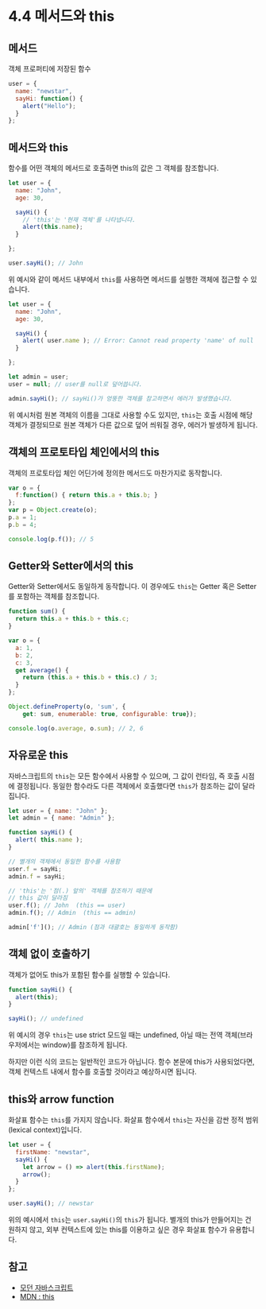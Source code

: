 # 4.4 메서드와 this
## 메서드
객체 프로퍼티에 저장된 함수
```javascript
user = {
  name: "newstar",
  sayHi: function() {
    alert("Hello");
  }
};
```

## 메서드와 this
함수를 어떤 객체의 메서드로 호출하면 this의 값은 그 객체를 참조합니다.
```javascript
let user = {
  name: "John",
  age: 30,

  sayHi() {
    // 'this'는 '현재 객체'를 나타냅니다.
    alert(this.name);
  }

};

user.sayHi(); // John
```
위 예시와 같이 메서드 내부에서 `this`를 사용하면 메서드를 실행한 객체에 접근할 수 있습니다.

```javascript
let user = {
  name: "John",
  age: 30,

  sayHi() {
    alert( user.name ); // Error: Cannot read property 'name' of null
  }

};

let admin = user;
user = null; // user를 null로 덮어씁니다.

admin.sayHi(); // sayHi()가 엉뚱한 객체를 참고하면서 에러가 발생했습니다.
```
위 예시처럼 원본 객체의 이름을 그대로 사용할 수도 있지만, `this`는 호출 시점에 해당 객체가 결정되므로 원본 객체가 다른 값으로 덮어 씌워질 경우, 에러가 발생하게 됩니다.

## 객체의 프로토타입 체인에서의 this
객체의 프로토타입 체인 어딘가에 정의한 메서드도 마찬가지로 동작합니다.

```javascript
var o = {
  f:function() { return this.a + this.b; }
};
var p = Object.create(o);
p.a = 1;
p.b = 4;

console.log(p.f()); // 5
```

## Getter와 Setter에서의 this
Getter와 Setter에서도 동일하게 동작합니다. 이 경우에도 `this`는 Getter 혹은 Setter를 포함하는 객체를 참조합니다.

```javascript
function sum() {
  return this.a + this.b + this.c;
}

var o = {
  a: 1,
  b: 2,
  c: 3,
  get average() {
    return (this.a + this.b + this.c) / 3;
  }
};

Object.defineProperty(o, 'sum', {
    get: sum, enumerable: true, configurable: true});

console.log(o.average, o.sum); // 2, 6
```

## 자유로운 this
자바스크립트의 `this`는 모든 함수에서 사용할 수 있으며, 그 값이 런타임, 즉 호출 시점에 결정됩니다. 동일한 함수라도 다른 객체에서 호출했다면 `this`가 참조하는 값이 달라집니다.

```javascript
let user = { name: "John" };
let admin = { name: "Admin" };

function sayHi() {
  alert( this.name );
}

// 별개의 객체에서 동일한 함수를 사용함
user.f = sayHi;
admin.f = sayHi;

// 'this'는 '점(.) 앞의' 객체를 참조하기 때문에
// this 값이 달라짐
user.f(); // John  (this == user)
admin.f(); // Admin  (this == admin)

admin['f'](); // Admin (점과 대괄호는 동일하게 동작함)
```

## 객체 없이 호출하기
객체가 없어도 this가 포함된 함수를 실행할 수 있습니다.
```javascript
function sayHi() {
  alert(this);
}

sayHi(); // undefined
```
위 예시의 경우 `this`는 use strict 모드일 때는 undefined, 아닐 때는 전역 객체(브라우저에서는 window)를 참조하게 됩니다.

하지만 이런 식의 코드는 일반적인 코드가 아닙니다. 함수 본문에 this가 사용되었다면, 객체 컨텍스트 내에서 함수를 호출할 것이라고 예상하시면 됩니다.

## this와 arrow function
화살표 함수는 `this`를 가지지 않습니다. 화살표 함수에서 `this`는 자신을 감싼 정적 범위(lexical context)입니다.

```javascript
let user = {
  firstName: "newstar",
  sayHi() {
    let arrow = () => alert(this.firstName);
    arrow();
  }
};

user.sayHi(); // newstar
```
위의 예시에서 `this`는 `user.sayHi()`의 `this`가 됩니다.
별개의 this가 만들어지는 건 원하지 않고, 외부 컨텍스트에 있는 this를 이용하고 싶은 경우 화살표 함수가 유용합니다.

## 참고
- [모던 자바스크립트](https://ko.javascript.info/object-methods)
- [MDN : this](https://developer.mozilla.org/ko/docs/Web/JavaScript/Reference/Operators/this)
